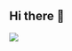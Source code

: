 ## Hi there 👋


<p align="left">
  <a href="https://github.com/glenn2016"><img src="https://skillicons.dev/icons?i=vscode,git,github,mongodb,html,css,js,laravel"></a>
</p>

<p>
  
</p>
<!--
**glenn2016/glenn2016** is a ✨ _special_ ✨ repository because its `README.md` (this file) appears on your GitHub profile.

Here are some ideas to get you started:

- 🔭 I’m currently working on ...
- 🌱 I’m currently learning ...
- 👯 I’m looking to collaborate on ...
- 🤔 I’m looking for help with ...
- 💬 Ask me about ...
- 📫 How to reach me: ...
- 😄 Pronouns: ...
- ⚡ Fun fact: ...
-->

